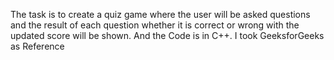  The task is to create a quiz game where the user will be asked questions and the result of each question whether it is correct or wrong with the updated score will be shown.
 And the Code is in C++.
 I took GeeksforGeeks as Reference
